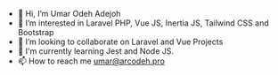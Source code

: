 - 👋 Hi, I’m Umar Odeh Adejoh
- 👀 I’m interested in Laravel PHP, Vue JS, Inertia JS, Tailwind CSS and Bootstrap
- 💞️ I’m looking to collaborate on Laravel and Vue Projects
- 🎱 I'm currently learning Jest and Node JS.
- 📫 How to reach me umar@arcodeh.pro

<!---
stradox4u/stradox4u is a ✨ special ✨ repository because its `README.md` (this file) appears on your GitHub profile.
You can click the Preview link to take a look at your changes.
--->
